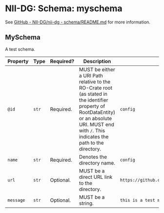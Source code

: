# NII-DG: Schema: myschema

See [GitHub - NII-DG/nii-dg - schema/README.md](https://github.com/NII-DG/nii-dg/blob/main/schema/README.md) for more information.

## MySchema
A test schema.

| Property | Type | Required? | Description | Example |
| --- | --- | --- | --- | --- |
| `@id` | `str` | Required. | MUST be either a URI Path relative to the RO-Crate root (as stated in the identifier property of RootDataEntity) or an absolute URI. MUST end with `/`. This indicates the path to the directory. | `config` |
| `name` | `str` | Required. | Denotes the directory name. | `config` |
| `url` | `str` | Optional. | MUST be a direct URL link to the directory. | `https://github.com/username/repository/directory` |
| `message` | `str` | Optional. | MUST be a string. | `this is a test message.` |
